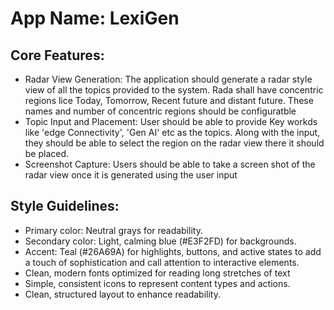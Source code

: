 # **App Name**: LexiGen

## Core Features:

- Radar View Generation: The application should generate a radar style view of all the topics provided to the system. Rada shall have concentric regions lice Today, Tomorrow, Recent future and distant future. These names and number of concentric regions should be configuratble
- Topic Input and Placement: User should be able to provide Key workds like 'edge Connectivity', 'Gen AI' etc as the topics. Along with the input, they should be able to select the region on the radar view there it should be placed.
- Screenshot Capture: Users should be able to take a screen shot of the radar view once it is generated using the user input

## Style Guidelines:

- Primary color: Neutral grays for readability.
- Secondary color: Light, calming blue (#E3F2FD) for backgrounds.
- Accent: Teal (#26A69A) for highlights, buttons, and active states to add a touch of sophistication and call attention to interactive elements.
- Clean, modern fonts optimized for reading long stretches of text
- Simple, consistent icons to represent content types and actions.
- Clean, structured layout to enhance readability.